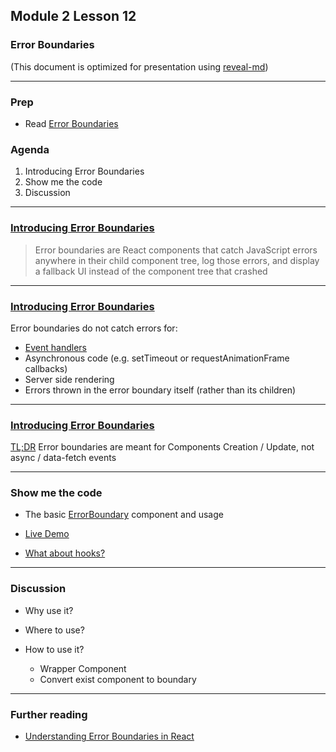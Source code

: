 ## Module 2 Lesson 12
### Error Boundaries
(This document is optimized for presentation using [reveal-md](https://github.com/webpro/reveal-md))

---

### Prep
* Read [Error Boundaries](https://reactjs.org/docs/error-boundaries.html)

### Agenda
1. Introducing Error Boundaries
2. Show me the code
3. Discussion

---

### [Introducing Error Boundaries](https://reactjs.org/docs/error-boundaries.html#introducing-error-boundaries)
> Error boundaries are React components that catch JavaScript errors anywhere in their child component tree, log those errors, and display a fallback UI instead of the component tree that crashed

---

### [Introducing Error Boundaries](https://reactjs.org/docs/error-boundaries.html#introducing-error-boundaries)
Error boundaries do not catch errors for:

* [Event handlers](https://reactjs.org/docs/error-boundaries.html#how-about-event-handlers)
* Asynchronous code (e.g. setTimeout or requestAnimationFrame callbacks)
* Server side rendering
* Errors thrown in the error boundary itself (rather than its children)

---

### [Introducing Error Boundaries](https://reactjs.org/docs/error-boundaries.html#introducing-error-boundaries)
[TL;DR](https://www.google.com/search?q=tldr+meaning&oq=TLDR&aqs=chrome.1.0l6.2517j0j4&sourceid=chrome&ie=UTF-8)
Error boundaries are meant for Components Creation / Update, not async / data-fetch events


---

### Show me the code
* The basic [ErrorBoundary](https://reactjs.org/docs/error-boundaries.html#introducing-error-boundaries) component and usage

* [Live Demo](https://codepen.io/gaearon/pen/wqvxGa?editors=0010)

* [What about hooks?](https://reactjs.org/docs/hooks-faq.html#do-hooks-cover-all-use-cases-for-classes)


---

### Discussion

* Why use it?

* Where to use?

* How to use it?
  * Wrapper Component
  * Convert exist component to boundary

---

### Further reading
* [Understanding Error Boundaries in React](https://blog.bitsrc.io/understanding-error-boundaries-in-react-e58f15ae1f38)
